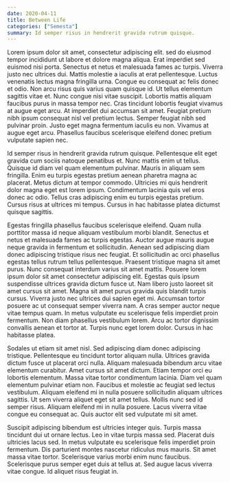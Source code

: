 ```yaml
---
date: 2020-04-11
title: Between Life
categories: ["Semesta"]
summary: Id semper risus in hendrerit gravida rutrum quisque.
---
```


Lorem ipsum dolor sit amet, consectetur adipiscing elit. sed do eiusmod tempor incididunt ut labore et dolore magna aliqua. Erat imperdiet sed euismod nisi porta. Senectus et netus et malesuada fames ac turpis. Viverra justo nec ultrices dui. Mattis molestie a iaculis at erat pellentesque. Luctus venenatis lectus magna fringilla urna. Congue eu consequat ac felis donec et odio. Non arcu risus quis varius quam quisque id. Ut tellus elementum sagittis vitae et. Nunc congue nisi vitae suscipit. Lobortis mattis aliquam faucibus purus in massa tempor nec. Cras tincidunt lobortis feugiat vivamus at augue eget arcu. At imperdiet dui accumsan sit amet. Feugiat pretium nibh ipsum consequat nisl vel pretium lectus. Semper feugiat nibh sed pulvinar proin. Justo eget magna fermentum iaculis eu non. Vivamus at augue eget arcu. Phasellus faucibus scelerisque eleifend donec pretium vulputate sapien nec.

Id semper risus in hendrerit gravida rutrum quisque. Pellentesque elit eget gravida cum sociis natoque penatibus et. Nunc mattis enim ut tellus. Quisque id diam vel quam elementum pulvinar. Mauris in aliquam sem fringilla. Enim eu turpis egestas pretium aenean pharetra magna ac placerat. Metus dictum at tempor commodo. Ultricies mi quis hendrerit dolor magna eget est lorem ipsum. Condimentum lacinia quis vel eros donec ac odio. Tellus cras adipiscing enim eu turpis egestas pretium. Cursus risus at ultrices mi tempus. Cursus in hac habitasse platea dictumst quisque sagittis.

Egestas fringilla phasellus faucibus scelerisque eleifend. Quam nulla porttitor massa id neque aliquam vestibulum morbi blandit. Senectus et netus et malesuada fames ac turpis egestas. Auctor augue mauris augue neque gravida in fermentum et sollicitudin. Aenean sed adipiscing diam donec adipiscing tristique risus nec feugiat. Et sollicitudin ac orci phasellus egestas tellus rutrum tellus pellentesque. Praesent tristique magna sit amet purus. Nunc consequat interdum varius sit amet mattis. Posuere lorem ipsum dolor sit amet consectetur adipiscing elit. Egestas quis ipsum suspendisse ultrices gravida dictum fusce ut. Nam libero justo laoreet sit amet cursus sit amet. Magna sit amet purus gravida quis blandit turpis cursus. Viverra justo nec ultrices dui sapien eget mi. Accumsan tortor posuere ac ut consequat semper viverra nam. A cras semper auctor neque vitae tempus quam. In metus vulputate eu scelerisque felis imperdiet proin fermentum. Non diam phasellus vestibulum lorem. Arcu ac tortor dignissim convallis aenean et tortor at. Turpis nunc eget lorem dolor. Cursus in hac habitasse platea.

Sodales ut etiam sit amet nisl. Sed adipiscing diam donec adipiscing tristique. Pellentesque eu tincidunt tortor aliquam nulla. Ultrices gravida dictum fusce ut placerat orci nulla. Aliquam malesuada bibendum arcu vitae elementum curabitur. Amet cursus sit amet dictum. Etiam tempor orci eu lobortis elementum. Massa vitae tortor condimentum lacinia. Diam vel quam elementum pulvinar etiam non. Faucibus et molestie ac feugiat sed lectus vestibulum. Aliquam eleifend mi in nulla posuere sollicitudin aliquam ultrices sagittis. Ut sem viverra aliquet eget sit amet tellus. Mollis nunc sed id semper risus. Aliquam eleifend mi in nulla posuere. Lacus viverra vitae congue eu consequat ac. Quis auctor elit sed vulputate mi sit amet.

Suscipit adipiscing bibendum est ultricies integer quis. Turpis massa tincidunt dui ut ornare lectus. Leo in vitae turpis massa sed. Placerat duis ultricies lacus sed. In metus vulputate eu scelerisque felis imperdiet proin fermentum. Dis parturient montes nascetur ridiculus mus mauris. Sit amet massa vitae tortor. Scelerisque varius morbi enim nunc faucibus. Scelerisque purus semper eget duis at tellus at. Sed augue lacus viverra vitae congue. Id aliquet risus feugiat in.